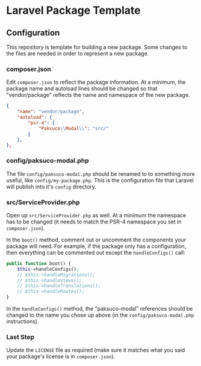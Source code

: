 # Laravel Package Template

## Configuration

This repository is template for building a new package. Some changes to the files are needed in order to represent a new package.


### composer.json

Edit `composer.json` to reflect the package information. At a minimum, the package name and autoload lines should be changed so that "vendor/package" reflects the name and namespace of the new package.

```json
{
    "name": "vendor/package",
    "autoload": {
        "psr-4": {
            "Paksuco\\Modal\\": "src/"
        }
    },
},
```


### config/paksuco-modal.php

The file `config/paksuco-modal.php`  should be renamed to to something more useful, like `config/my-package.php`. This is the configuration file that Laravel will publish into it's `config` directory.


### src/ServiceProvider.php

Open up `src/ServiceProvider.php` as well.  At a minimum the namespace has to be changed (it needs to match the PSR-4 namespace you set in `composer.json`).

In the `boot()` method, comment out or uncomment the components your package will need.  For example, if the package only has a configuration, then everything can be commented out except the `handleConfigs()` call:

```php
public function boot() {
    $this->handleConfigs();
    // $this->handleMigrations();
    // $this->handleViews();
    // $this->handleTranslations();
    // $this->handleRoutes();
}
```

In the `handleConfigs()` method, the "paksuco-modal" references should be changed to the name you chose up above (in the `config/paksuco-modal.php` instructions).


### Last Step

Update the `LICENSE` file as required (make sure it matches what you said your package's license is in `composer.json`).
